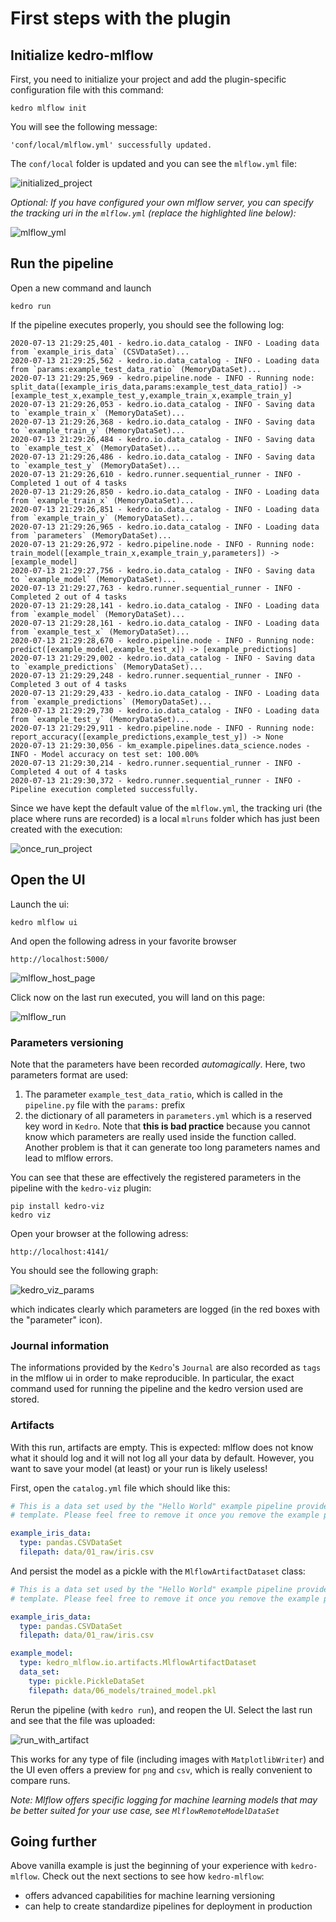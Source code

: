 # First steps with the plugin

## Initialize kedro-mlflow

First, you need to initialize your project and add the plugin-specific configuration file with this command:

```console
kedro mlflow init
```

You will see the following message:

```console
'conf/local/mlflow.yml' successfully updated.
```

The ``conf/local`` folder is updated and you can see the `mlflow.yml` file:

![initialized_project](../imgs/initialized_project.png)

*Optional: If you have configured your own mlflow server, you can specify the tracking uri in the ``mlflow.yml`` (replace the highlighted line below):*

![mlflow_yml](../imgs/mlflow_yml.png)

## Run the pipeline

Open a new command and launch

```console
kedro run
```

If the pipeline executes properly, you should see the following log:

```console
2020-07-13 21:29:25,401 - kedro.io.data_catalog - INFO - Loading data from `example_iris_data` (CSVDataSet)...
2020-07-13 21:29:25,562 - kedro.io.data_catalog - INFO - Loading data from `params:example_test_data_ratio` (MemoryDataSet)...
2020-07-13 21:29:25,969 - kedro.pipeline.node - INFO - Running node: split_data([example_iris_data,params:example_test_data_ratio]) -> [example_test_x,example_test_y,example_train_x,example_train_y]
2020-07-13 21:29:26,053 - kedro.io.data_catalog - INFO - Saving data to `example_train_x` (MemoryDataSet)...
2020-07-13 21:29:26,368 - kedro.io.data_catalog - INFO - Saving data to `example_train_y` (MemoryDataSet)...
2020-07-13 21:29:26,484 - kedro.io.data_catalog - INFO - Saving data to `example_test_x` (MemoryDataSet)...
2020-07-13 21:29:26,486 - kedro.io.data_catalog - INFO - Saving data to `example_test_y` (MemoryDataSet)...
2020-07-13 21:29:26,610 - kedro.runner.sequential_runner - INFO - Completed 1 out of 4 tasks
2020-07-13 21:29:26,850 - kedro.io.data_catalog - INFO - Loading data from `example_train_x` (MemoryDataSet)...
2020-07-13 21:29:26,851 - kedro.io.data_catalog - INFO - Loading data from `example_train_y` (MemoryDataSet)...
2020-07-13 21:29:26,965 - kedro.io.data_catalog - INFO - Loading data from `parameters` (MemoryDataSet)...
2020-07-13 21:29:26,972 - kedro.pipeline.node - INFO - Running node: train_model([example_train_x,example_train_y,parameters]) -> [example_model]
2020-07-13 21:29:27,756 - kedro.io.data_catalog - INFO - Saving data to `example_model` (MemoryDataSet)...
2020-07-13 21:29:27,763 - kedro.runner.sequential_runner - INFO - Completed 2 out of 4 tasks
2020-07-13 21:29:28,141 - kedro.io.data_catalog - INFO - Loading data from `example_model` (MemoryDataSet)...
2020-07-13 21:29:28,161 - kedro.io.data_catalog - INFO - Loading data from `example_test_x` (MemoryDataSet)...
2020-07-13 21:29:28,670 - kedro.pipeline.node - INFO - Running node: predict([example_model,example_test_x]) -> [example_predictions]
2020-07-13 21:29:29,002 - kedro.io.data_catalog - INFO - Saving data to `example_predictions` (MemoryDataSet)...
2020-07-13 21:29:29,248 - kedro.runner.sequential_runner - INFO - Completed 3 out of 4 tasks
2020-07-13 21:29:29,433 - kedro.io.data_catalog - INFO - Loading data from `example_predictions` (MemoryDataSet)...
2020-07-13 21:29:29,730 - kedro.io.data_catalog - INFO - Loading data from `example_test_y` (MemoryDataSet)...
2020-07-13 21:29:29,911 - kedro.pipeline.node - INFO - Running node: report_accuracy([example_predictions,example_test_y]) -> None
2020-07-13 21:29:30,056 - km_example.pipelines.data_science.nodes - INFO - Model accuracy on test set: 100.00%
2020-07-13 21:29:30,214 - kedro.runner.sequential_runner - INFO - Completed 4 out of 4 tasks
2020-07-13 21:29:30,372 - kedro.runner.sequential_runner - INFO - Pipeline execution completed successfully.
```

Since we have kept the default value of the ``mlflow.yml``, the tracking uri (the place where runs are recorded) is a local ``mlruns`` folder which has just been created with the execution:

![once_run_project](../imgs/once_run_project.png)

## Open the UI

Launch the ui:

```console
kedro mlflow ui
```

And open the following adress in your favorite browser

``http://localhost:5000/``

![mlflow_host_page](../imgs/mlflow_host_page.png)

Click now on the last run executed, you will land on this page:

![mlflow_run](../imgs/mlflow_run.png)

### Parameters versioning

Note that the parameters have been recorded *automagically*. Here, two parameters format are used:

1. The parameter ``example_test_data_ratio``, which is called in the ``pipeline.py`` file with the
``params:`` prefix
2. the dictionary of all parameters in ``parameters.yml`` which is a reserved key word in ``Kedro``. Note that **this is bad practice** because you cannot know which parameters are really used inside the function called. Another problem is that it can generate too long parameters names and lead to mlflow errors.

You can see that these are effectively the registered parameters in the pipeline with the ``kedro-viz`` plugin:

```console
pip install kedro-viz
kedro viz
```

Open your browser at the following adress:

```{browser}
http://localhost:4141/
```

You should see the following graph:

![kedro_viz_params](../imgs/kedro_viz_params.png)

which indicates clearly which parameters are logged (in the red boxes with the "parameter" icon).

### Journal information

The informations provided by the ``Kedro``'s ``Journal`` are also recorded as ``tags`` in the mlflow ui in order to make reproducible. In particular, the exact command used for running the pipeline and the kedro version used are stored.

### Artifacts

With this run, artifacts are empty. This is expected: mlflow does not know what it should log and it will not log all your data by default. However, you want to save your model (at least) or your run is likely useless!

First, open the ``catalog.yml`` file which should like this:

```yaml
# This is a data set used by the "Hello World" example pipeline provided with the project
# template. Please feel free to remove it once you remove the example pipeline.

example_iris_data:
  type: pandas.CSVDataSet
  filepath: data/01_raw/iris.csv

```

And persist the model as a pickle with the ``MlflowArtifactDataset`` class:

```yaml
# This is a data set used by the "Hello World" example pipeline provided with the project
# template. Please feel free to remove it once you remove the example pipeline.

example_iris_data:
  type: pandas.CSVDataSet
  filepath: data/01_raw/iris.csv

example_model:
  type: kedro_mlflow.io.artifacts.MlflowArtifactDataset
  data_set:
    type: pickle.PickleDataSet
    filepath: data/06_models/trained_model.pkl
```

Rerun the pipeline (with `kedro run`), and reopen the UI. Select the last run and see that the file was uploaded:

![run_with_artifact](../imgs/run_with_artifact.png)

This works for any type of file (including images with ``MatplotlibWriter``) and the UI even offers a preview for ``png`` and ``csv``, which is really convenient to compare runs.

*Note: Mlflow offers specific logging for machine learning models that may be better suited for your use case, see `MlflowRemoteModelDataSet`*

## Going further

Above vanilla example is just the beginning of your experience with ``kedro-mlflow``. Check out the next sections to see how `kedro-mlflow`:

- offers advanced capabilities for machine learning versioning
- can help to create standardize pipelines for deployment in production

